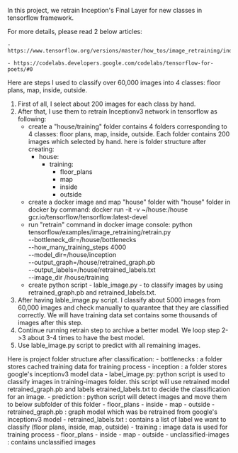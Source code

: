In this project, we retrain Inception's Final Layer for new classes in tensorflow framework.

For more details, please read 2 below articles:

    - https://www.tensorflow.org/versions/master/how_tos/image_retraining/index.html
    
    - https://codelabs.developers.google.com/codelabs/tensorflow-for-poets/#0

Here are steps I used to classify over 60,000 images into 4 classes: floor plans, map, inside, outside.
1. First of all, I select about 200 images for each class by hand.
2. After that, I use them to retrain Inceptionv3 network in tensorflow as following:
    - create a "house/training" folder contains 4 folders corresponding to 4 classes: floor plans, map, inside, outside. Each folder contains 200 images which selected by hand.
        here is folder structure after creating:
        + house:
            + training:
                + floor_plans
                + map
                + inside
                + outside
    - create a docker image and map "house" folder with "house" folder in docker by command:
        docker run -it -v ~/house:/house  gcr.io/tensorflow/tensorflow:latest-devel
    - run "retrain" command in docker image console:
        python tensorflow/examples/image_retraining/retrain.py \
            --bottleneck_dir=/house/bottlenecks \
            --how_many_training_steps 4000 \
            --model_dir=/house/inception \
            --output_graph=/house/retrained_graph.pb \
            --output_labels=/house/retrained_labels.txt \
            --image_dir /house/training
    - create python script - lable_image.py - to classify images by using retrained_graph.pb and retrained_labels.txt.
3. After having lable_image.py script. I classify about 5000 images from 60,000 images and check manually to quarantee that they are classified correctly. We will have training data set contains some thousands of images after this step.
4. Continue running retrain step to archive a better model. We loop step 2->3 about 3-4 times to have the best model.
5. Use lable_image.py script to predict with all remaining images.

Here is project folder structure after classification:
    - bottlenecks : a folder stores cached training data for training process
    - inception : a folder stores google's inceptionv3 model data
    - label_image.py: python script is used to classify images in training-images folder.
                      this script will use retrained model retrained_graph.pb and labels etrained_labels.txt to decide the classification for an image.
    - prediction : python script will detect images and move them to below subfolder of this folder
        - floor_plans
        - inside
        - map
        - outside
    - retrained_graph.pb : graph model which was be retrained from google's inceptionv3 model
    - retrained_labels.txt : contains a list of label we want to classify (floor plans, inside, map, outside)
    - training : image data is used for training process
        - floor_plans
        - inside
        - map
        - outside
    - unclassified-images : contains unclassified images
